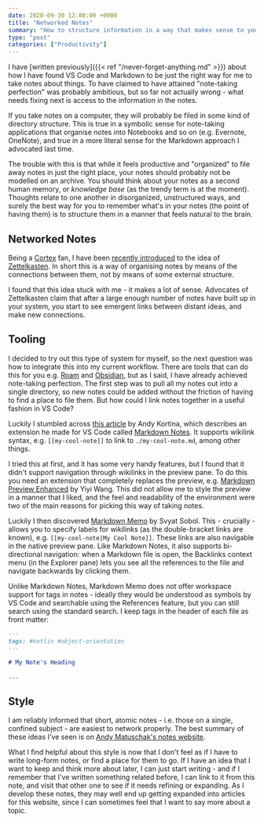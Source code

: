 ```yaml
---
date: 2020-09-30 12:00:00 +0000
title: "Networked Notes"
summary: "How to structure information in a way that makes sense to you."
type: "post"
categories: ["Productivity"]
---
```


I have [written previously]({{< ref "/never-forget-anything.md" >}}) about how I have found VS Code and Markdown to be just the right way for me to take notes about things. To have claimed to have attained "note-taking perfection" was probably ambitious, but  so far not actually wrong - what needs fixing next is access to the information in the notes.

If you take notes on a computer, they will probably be filed in some kind of directory structure. This is true in a symbolic sense for note-taking applications that organise notes into Notebooks and so on (e.g. Evernote, OneNote), and true in a more literal sense for the Markdown approach I advocated last time.

The trouble with this is that while it feels productive and "organized" to file away notes in just the right place, your notes should probably not be modelled on an archive. You should think about your notes as a second human memory, or *knowledge base* (as the trendy term is at the moment). Thoughts relate to one another in disorganized, unstructured ways, and surely the best way for you to remember what's in your notes (the point of having them) is to structure them in a manner that feels natural to the brain.

## Networked Notes

Being a [Cortex](https://www.relay.fm/cortex/) fan, I have been [recently introduced](https://www.relay.fm/cortex/105) to the idea of [Zettelkasten](https://en.wikipedia.org/wiki/Zettelkasten). In short this is a way of organising notes by means of the connections between them, not by means of some external structure.

I found that this idea stuck with me - it makes a lot of sense. Advocates of Zettelkasten claim that after a large enough number of notes have built up in your system, you start to see emergent links between distant ideas, and make new connections.

## Tooling

I decided to try out this type of system for myself, so the next question was how to integrate this into my current workflow. There are tools that can do this for you e.g. [Roam](https://roamresearch.com/) and [Obsidian](https://obsidian.md/), but as I said, I have already achieved note-taking perfection. The first step was to pull all my notes out into a single directory, so new notes could be added without the friction of having to find a place to file them. But how could I link notes together in a useful fashion in VS Code?

Luckily I stumbled across [this article](https://kortina.nyc/essays/suping-up-vs-code-as-a-markdown-notebook/) by Andy Kortina, which describes an extension he made for VS Code called [Markdown Notes](https://marketplace.visualstudio.com/items?itemName=kortina.vscode-markdown-notes). It supports wikilink syntax, e.g. `[[my-cool-note]]` to link to `./my-cool-note.md`, among other things.

I tried this at first, and it has some very handy features, but I found that it didn't support navigation through wikilinks in the preview pane. To do this you need an extension that completely replaces the preview, e.g. [Markdown Preview Enhanced](https://marketplace.visualstudio.com/items?itemName=shd101wyy.markdown-preview-enhanced) by Yiyi Wang. This did not allow me to style the preview in a manner that I liked, and the feel and readability of the environment were two of the main reasons for picking this way of taking notes.

Luckily I then discovered [Markdown Memo](https://marketplace.visualstudio.com/items?itemName=svsool.markdown-memo) by Svyat Sobol. This - crucially - allows you to specify labels for wikilinks (as the double-bracket links are known), e.g. `[[my-cool-note|My Cool Note]]`. These links are also navigable in the native preview pane. Like Markdown Notes, it also supports bi-directional navigation: when a Markdown file is open, the Backlinks context menu (in the Explorer pane) lets you see all the references to the file and navigate backwards by clicking them.

Unlike Markdown Notes, Markdown Memo does not offer workspace support for tags in notes - ideally they would be understood as symbols by VS Code and searchable using the References feature, but you can still search using the standard search. I keep tags in the header of each file as front matter:

```markdown
---
tags: #kotlin #object-orientation
---

# My Note's Heading

...
```

## Style

I am reliably informed that short, atomic notes - i.e. those on a single, confined subject - are easiest to network properly. The best summary of these ideas I've seen is on [Andy Matuschak's notes website](https://notes.andymatuschak.org/z4SDCZQeRo4xFEQ8H4qrSqd68ucpgE6LU155C).

What I find helpful about this style is now that I don't feel as if I have to write long-form notes, or find a place for them to go. If I have an idea that I want to keep and think more about later, I can just start writing - and if I remember that I've written something related before, I can link to it from this note, and visit that other one to see if it needs refining or expanding. As I develop these notes, they may well end up getting expanded into articles for this website, since I can sometimes feel that I want to say more about a topic.

